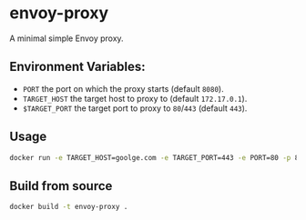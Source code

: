 # envoy-proxy

A minimal simple Envoy proxy.

## Environment Variables:

- `PORT` the port on which the proxy starts (default `8080`). 
- `TARGET_HOST` the target host to proxy to (default `172.17.0.1`). 
- `$TARGET_PORT` the target port to proxy to `80`/`443`  (default `443`). 

## Usage

```bash
docker run -e TARGET_HOST=goolge.com -e TARGET_PORT=443 -e PORT=80 -p 8080:80 envoy-proxy
```

## Build from source

```bash
docker build -t envoy-proxy .
```
